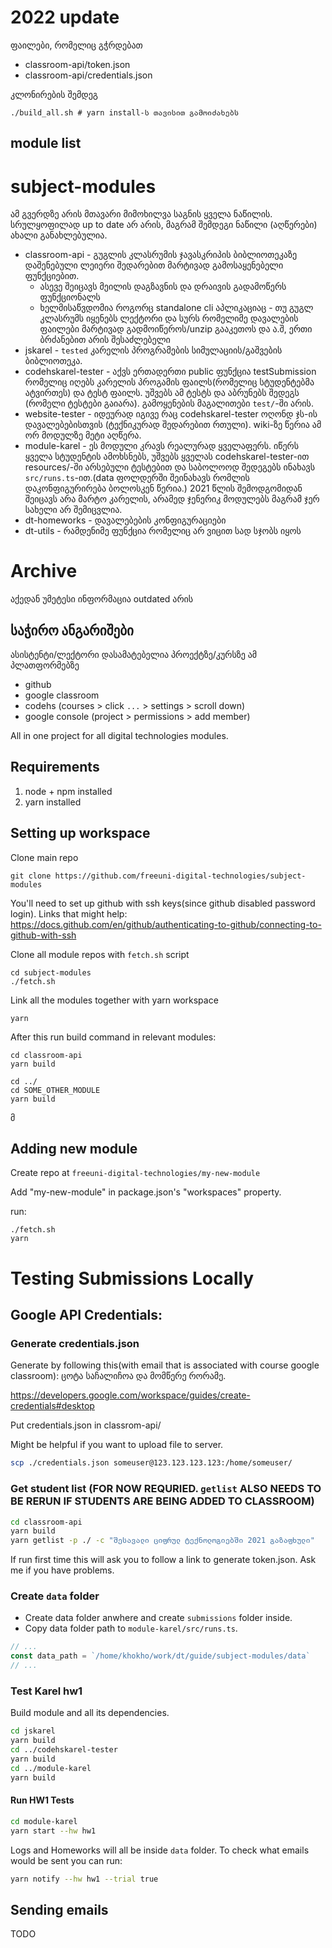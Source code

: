 
# 2022 update
ფაილები, რომელიც გჭრდებათ
- classroom-api/token.json
- classroom-api/credentials.json

კლონირების შემდეგ
```shell
./build_all.sh # yarn install-ს თავისით გამოიძახებს
```

## module list

# subject-modules
ამ გვერდზე არის მთავარი მიმოხილვა საგნის ყველა ნაწილის. სრულყოფილად up to date არ არის, მაგრამ შემდეგი ნაწილი (აღწერები) ახალი განახლებულია.


* classroom-api - გუგლის კლასრუმის ჯავასკრიპის ბიბლიოთეკაზე დაშენებული ლეიერი შედარებით მარტივად გამოსაყენებელი ფუნქციებით.
	* ასევე შეიცავს მეილის დაგზავნის და დრაივის გადამოწერს ფუნქციონალს
	* ხელმისაწვდომია როგორც standalone cli აპლიკაციაც - თუ გუგლ კლასრუმს იყენებს ლექტორი და სურს რომელიმე დავალების ფაილები მარტივად გადმოიწეროს/unzip გააკეთოს და ა.შ, ერთი ბრძანებით არის შესაძლებელი
* jskarel - `tested` კარელის პროგრამების სიმულაციის/გაშვების ბიბლიოთეკა.
* codehskarel-tester - აქვს ერთადერთი public ფუნქცია testSubmission რომელიც იღებს კარელის პროგამის ფაილს(რომელიც სტუდენტებმა ატვირთეს) და ტესტ ფაილს. უშვებს ამ ტესტს და აბრუნებს შედეგს (რომელი ტესტები გაიარა). გამოყენების მაგალითები `test/`-ში არის.
* website-tester - იდეურად იგივე რაც codehskarel-tester ოღონდ ჯს-ის დავალებებისთვის (ტექნიკურად შედარებით რთული). wiki-ზე წერია ამ ორ მოდულზე მეტი აღწერა.
* module-karel - ეს მოდული კრავს რეალურად ყველაფერს. იწერს ყველა სტუდენტის ამოხსნებს, უშვებს ყველას codehskarel-tester-ით resources/-ში არსებული ტესტებით და საბოლოოდ შედეგებს ინახავს `src/runs.ts`-ით.(data ფოლდერში შეინახავს რომლის დაკონფიგურირება ბოლოსკენ წერია.) 2021 წლის შემოდგომიდან შეიცავს არა მარტო კარელის, არამედ ჯენერიკ მოდულებს მაგრამ ჯერ სახელი არ შემიცვლია.
* dt-homeworks - დავალებების კონფიგურაციები
* dt-utils - რამდენიმე ფუნქცია რომელიც არ ვიცით სად სჯობს იყოს


# Archive
აქედან უმეტესი ინფორმაცია outdated არის

## საჭირო ანგარიშები
ასისტენტი/ლექტორი დასამატებელია პროექტზე/კურსზე ამ პლათფორმებზე
- github
- google classroom
- codehs (courses > click `...` > settings > scroll down)
- google console (project > permissions > add member)



All in one project for all digital technologies modules. 

## Requirements

1. node + npm installed
2. yarn installed 

## Setting up workspace

Clone main repo
```
git clone https://github.com/freeuni-digital-technologies/subject-modules
```

You'll need to set up github with ssh keys(since github disabled password login).
Links that might help: https://docs.github.com/en/github/authenticating-to-github/connecting-to-github-with-ssh

Clone all module repos with `fetch.sh` script
```
cd subject-modules
./fetch.sh
```

Link all the modules together with yarn workspace
```
yarn
```

After this run build command in relevant modules:
```
cd classroom-api
yarn build

cd ../
cd SOME_OTHER_MODULE
yarn build
```

მ
## Adding new module
Create repo at `freeuni-digital-technologies/my-new-module`

Add "my-new-module" in package.json's "workspaces" property. 

run:
```
./fetch.sh
yarn
```



# Testing Submissions Locally

## Google API Credentials:
### Generate credentials.json


Generate by following this(with email that is associated with course google classroom):
ცოტა საჩალიჩოა და მომწერე რორამე. 

https://developers.google.com/workspace/guides/create-credentials#desktop

Put credentials.json in classrom-api/

Might be helpful if you want to upload file to server. 
```bash
scp ./credentials.json someuser@123.123.123.123:/home/someuser/
```

### Get student list (FOR NOW REQURIED. `getlist` ALSO NEEDS TO BE RERUN IF STUDENTS ARE BEING ADDED TO CLASSROOM)

```bash
cd classroom-api
yarn build
yarn getlist -p ./ -c "შესავალი ციფრულ ტექნოლოგიებში 2021 გაზაფხული"
```
If run first time this will ask you to follow a link to generate token.json. Ask me if you have problems. 

### Create `data` folder

* Create data folder anwhere and create `submissions` folder inside.
* Copy data folder path to `module-karel/src/runs.ts`. 
```js
// ...
const data_path = `/home/khokho/work/dt/guide/subject-modules/data`
// ...
```

### Test Karel hw1
Build module and all its dependencies. 
```bash
cd jskarel
yarn build
cd ../codehskarel-tester
yarn build
cd ../module-karel
yarn build
```
#### Run HW1 Tests
```bash
cd module-karel
yarn start --hw hw1
```
Logs and Homeworks will all be inside `data` folder.
To check what emails would be sent you can run:
```bash
yarn notify --hw hw1 --trial true
```

## Sending emails

TODO
```
